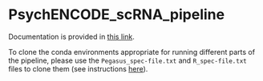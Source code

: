 # PsychENCODE_scRNA_pipeline
Documentation is provided in [this link](https://docs.google.com/document/d/1sE7IiGnCKvi6k1Zcr_GA6xtjXzTV_rL4q4Axs3goTjs/edit?usp=sharing).

To clone the conda environments appropriate for running different parts of the pipeline, please use the ```Pegasus_spec-file.txt``` and ```R_spec-file.txt``` files to clone them (see instructions [here](https://conda.io/projects/conda/en/latest/user-guide/tasks/manage-environments.html#building-identical-conda-environments)).
